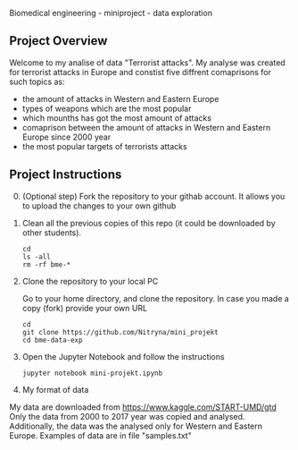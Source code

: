 
Biomedical engineering - miniproject - data exploration

## Project Overview

Welcome to my analise of data "Terrorist attacks". My analyse was created for terrorist attacks in Europe and constist five diffrent comaprisons for such topics as: 

- the amount of attacks in Western and Eastern Europe
- types of weapons which are the most popular
- which mounths has got the most amount of attacks
- comaprison between the amount of attacks in Western and Eastern Europe since 2000 year
- the most popular targets of terrorists attacks

## Project Instructions

0. (Optional step) Fork the repository to your githab account. It allows you to upload the changes to your own github

1. Clean all the previous copies of this repo (it could be downloaded by other students).

    ```
    cd
    ls -all
    rm -rf bme-*
    ```

2. Clone the repository to your local PC

    Go to your home directory, and clone the repository. In case you made a copy (fork) provide your own URL
    ```
    cd
    git clone https://github.com/Nitryna/mini_projekt
    cd bme-data-exp
    ```


4. Open the Jupyter Notebook and follow the instructions
	
    ```
    jupyter notebook mini-projekt.ipynb
    ```
  
5. My format of data

My data are downloaded from https://www.kaggle.com/START-UMD/gtd 
Only the data from 2000 to 2017 year was copied and analysed. Additionally, the data was the analysed only for Western and Eastern Europe.
Examples of data are in file "samples.txt" 
